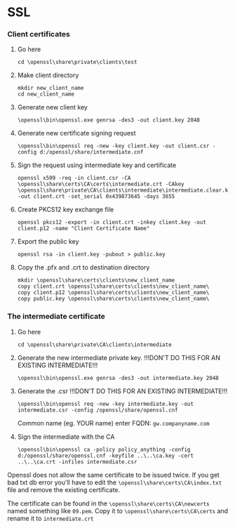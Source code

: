 SSL
====================

### Client certificates

1. Go here
   ```
   cd \openssl\share\private\clients\test
   ```
   
2. Make client directory
   ```
   mkdir new_client_name
   cd new_client_name
   ```
   
3. Generate new client key
   ```
   \openssl\bin\openssl.exe genrsa -des3 -out client.key 2048
   ```

4. Generate new certificate signing request
   ```
   \openssl\bin\openssl req -new -key client.key -out client.csr -config d:/openssl/share/intermediate.cnf
   ```

5. Sign the request using intermediate key and certificate
   ```
   openssl x509 -req -in client.csr -CA \openssl\share\certs\CA\certs\intermediate.crt -CAkey \openssl\share\private\CA\clients\intermediate\intermediate.clear.key -out client.crt -set_serial 0x439873645 -days 3655
   ```

6. Create PKCS12 key exchange file
   ```
   openssl pkcs12 -export -in client.crt -inkey client.key -out client.p12 -name "Client Certificate Name"
   ```

7. Export the public key
   ```
   openssl rsa -in client.key -pubout > public.key
   ```

8. Copy the .pfx and .crt to destination directory
   ```
   mkdir \openssl\share\certs\clients\new_client_name
   copy client.crt \openssl\share\certs\clients\new_client_name\
   copy client.p12 \openssl\share\certs\clients\new_client_name\
   copy public.key \openssl\share\certs\clients\new_client_name\
   ```



### The intermediate certificate

1. Go here

   ```
   cd \openssl\share\private\CA\clients\intermediate
   ```
2. Generate the new intermediate private key. !!!DON'T DO THIS FOR AN EXISTING INTERMEDIATE!!!

   ```
   \openssl\bin\openssl.exe genrsa -des3 -out intermediate.key 2048
   ```
3. Generate the .csr !!!DON'T DO THIS FOR AN EXISTING INTERMEDIATE!!!

   ```
   \openssl\bin\openssl req -new -key intermediate.key -out intermediate.csr -config /openssl/share/openssl.cnf
   ```

   Common name (eg. YOUR name) enter FQDN: `gw.companyname.com`

4. Sign the intermediate with the CA

   ```
   \openssl\bin\openssl ca -policy policy_anything -config d:/openssl/share/openssl.cnf -keyfile ..\..\ca.key -cert ..\..\ca.crt -infiles intermediate.csr
   ```

Openssl does not allow the same certificate to be issued twice. If you get bad txt db error you'll have to edit the `\openssl\share\certs\CA\index.txt` file and remove the existing certificate.

The certificate can be found in the `\openssl\share\certs\CA\newcerts` named something like `09.pem`.
Copy it to `\openssl\share\certs\CA\certs` and rename it to `intermediate.crt`

